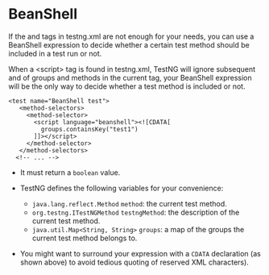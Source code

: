 # BeanShell

If the <include> and <exclude> tags in testng.xml are not enough for your needs, 
you can use a BeanShell expression to decide whether a certain test method should be included in a test run or not. 

When a \<script> tag is found in testng.xml, 
TestNG will ignore subsequent <include> and <exclude> of groups and methods in the current <test> tag,
your BeanShell expression will be the only way to decide whether a test method is included or not.


```
<test name="BeanShell test">
   <method-selectors>
     <method-selector>
       <script language="beanshell"><![CDATA[
         groups.containsKey("test1")
       ]]></script>
     </method-selector>
   </method-selectors>
  <!-- ... -->
```

- It must return a `boolean` value.

- TestNG defines the following variables for your convenience:
    - `java.lang.reflect.Method` `method`:  the current test method.
    - `org.testng.ITestNGMethod` `testngMethod`:  the description of the current test method.
    - `java.util.Map<String, String>` `groups`:  a map of the groups the current test method belongs to.

- You might want to surround your expression with a `CDATA` declaration (as shown above) to avoid tedious quoting of reserved XML characters).


